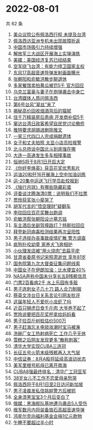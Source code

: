 # 2022-08-01

  共 62 条

  <!-- BEGIN -->
  <!-- 最后更新时间 Mon Aug 01 2022 05:33:30 GMT+0800 (China Standard Time) -->
  1. [美众议院公布佩洛西行程 未提及台湾](https://www.toutiao.com/amos_land_page/?category_name=topic_innerflow&event_type=hot_board&log_pb=%7B%22category_name%22%3A%22topic_innerflow%22%2C%22cluster_type%22%3A%222%22%2C%22enter_from%22%3A%22click_category%22%2C%22entrance_hotspot%22%3A%22outside%22%2C%22event_type%22%3A%22hot_board%22%2C%22hot_board_cluster_id%22%3A%227126407177979297792%22%2C%22hot_board_impr_id%22%3A%222022080100484401015107407527A5DE6B%22%2C%22jump_page%22%3A%22hot_board_page%22%2C%22location%22%3A%22news_hot_card%22%2C%22page_location%22%3A%22hot_board_page%22%2C%22rank%22%3A%221%22%2C%22source%22%3A%22trending_tab%22%2C%22style_id%22%3A%2240132%22%2C%22title%22%3A%22%E7%BE%8E%E4%BC%97%E8%AE%AE%E9%99%A2%E5%85%AC%E5%B8%83%E4%BD%A9%E6%B4%9B%E8%A5%BF%E8%A1%8C%E7%A8%8B+%E6%9C%AA%E6%8F%90%E5%8F%8A%E5%8F%B0%E6%B9%BE%22%7D&rank=1&style_id=40132&topic_id=7126407177979297792)
1. [佩洛西访亚洲专机未出现故障折返](https://www.toutiao.com/amos_land_page/?category_name=topic_innerflow&event_type=hot_board&log_pb=%7B%22category_name%22%3A%22topic_innerflow%22%2C%22cluster_type%22%3A%221%22%2C%22enter_from%22%3A%22click_category%22%2C%22entrance_hotspot%22%3A%22outside%22%2C%22event_type%22%3A%22hot_board%22%2C%22hot_board_cluster_id%22%3A%227125831919518482467%22%2C%22hot_board_impr_id%22%3A%222022080100484401015107407527A5DE6B%22%2C%22jump_page%22%3A%22hot_board_page%22%2C%22location%22%3A%22news_hot_card%22%2C%22page_location%22%3A%22hot_board_page%22%2C%22rank%22%3A%222%22%2C%22source%22%3A%22trending_tab%22%2C%22style_id%22%3A%2240132%22%2C%22title%22%3A%22%E4%BD%A9%E6%B4%9B%E8%A5%BF%E8%AE%BF%E4%BA%9A%E6%B4%B2%E4%B8%93%E6%9C%BA%E6%9C%AA%E5%87%BA%E7%8E%B0%E6%95%85%E9%9A%9C%E6%8A%98%E8%BF%94%22%7D&rank=2&style_id=40132&topic_id=7125831919518482467)
1. [中国市场吸引力持续增强](https://www.toutiao.com/amos_land_page/?category_name=topic_innerflow&event_type=hot_board&log_pb=%7B%22category_name%22%3A%22topic_innerflow%22%2C%22cluster_type%22%3A%222%22%2C%22enter_from%22%3A%22click_category%22%2C%22entrance_hotspot%22%3A%22outside%22%2C%22event_type%22%3A%22hot_board%22%2C%22hot_board_cluster_id%22%3A%227126330753121517572%22%2C%22hot_board_impr_id%22%3A%222022080100484401015107407527A5DE6B%22%2C%22jump_page%22%3A%22hot_board_page%22%2C%22location%22%3A%22news_hot_card%22%2C%22page_location%22%3A%22hot_board_page%22%2C%22rank%22%3A%223%22%2C%22source%22%3A%22trending_tab%22%2C%22style_id%22%3A%2240132%22%2C%22title%22%3A%22%E4%B8%AD%E5%9B%BD%E5%B8%82%E5%9C%BA%E5%90%B8%E5%BC%95%E5%8A%9B%E6%8C%81%E7%BB%AD%E5%A2%9E%E5%BC%BA%22%7D&rank=3&style_id=40132&topic_id=7126330753121517572)
1. [解放军三大战区开展海上实弹演练](https://www.toutiao.com/amos_land_page/?category_name=topic_innerflow&event_type=hot_board&log_pb=%7B%22category_name%22%3A%22topic_innerflow%22%2C%22cluster_type%22%3A%224%22%2C%22enter_from%22%3A%22click_category%22%2C%22entrance_hotspot%22%3A%22outside%22%2C%22event_type%22%3A%22hot_board%22%2C%22hot_board_cluster_id%22%3A%227125932631547609123%22%2C%22hot_board_impr_id%22%3A%222022080100484401015107407527A5DE6B%22%2C%22jump_page%22%3A%22hot_board_page%22%2C%22location%22%3A%22news_hot_card%22%2C%22page_location%22%3A%22hot_board_page%22%2C%22rank%22%3A%226%22%2C%22source%22%3A%22trending_tab%22%2C%22style_id%22%3A%2240132%22%2C%22title%22%3A%22%E8%A7%A3%E6%94%BE%E5%86%9B%E4%B8%89%E5%A4%A7%E6%88%98%E5%8C%BA%E5%BC%80%E5%B1%95%E6%B5%B7%E4%B8%8A%E5%AE%9E%E5%BC%B9%E6%BC%94%E7%BB%83%22%7D&rank=6&style_id=40132&topic_id=7125932631547609123)
1. [美媒：美国经济复苏已经结束](https://www.toutiao.com/amos_land_page/?category_name=topic_innerflow&event_type=hot_board&log_pb=%7B%22category_name%22%3A%22topic_innerflow%22%2C%22cluster_type%22%3A%226%22%2C%22enter_from%22%3A%22click_category%22%2C%22entrance_hotspot%22%3A%22outside%22%2C%22event_type%22%3A%22hot_board%22%2C%22hot_board_cluster_id%22%3A%227126469462978461728%22%2C%22hot_board_impr_id%22%3A%222022080105333001015816002803F0A973%22%2C%22jump_page%22%3A%22hot_board_page%22%2C%22location%22%3A%22news_hot_card%22%2C%22page_location%22%3A%22hot_board_page%22%2C%22rank%22%3A%225%22%2C%22source%22%3A%22trending_tab%22%2C%22style_id%22%3A%2240132%22%2C%22title%22%3A%22%E7%BE%8E%E5%AA%92%EF%BC%9A%E7%BE%8E%E5%9B%BD%E7%BB%8F%E6%B5%8E%E5%A4%8D%E8%8B%8F%E5%B7%B2%E7%BB%8F%E7%BB%93%E6%9D%9F%22%7D&rank=5&style_id=40132&topic_id=7126469462978461728)
1. [空军绕飞台湾：有能力捍卫国家主权](https://www.toutiao.com/amos_land_page/?category_name=topic_innerflow&event_type=hot_board&log_pb=%7B%22category_name%22%3A%22topic_innerflow%22%2C%22cluster_type%22%3A%225%22%2C%22enter_from%22%3A%22click_category%22%2C%22entrance_hotspot%22%3A%22outside%22%2C%22event_type%22%3A%22hot_board%22%2C%22hot_board_cluster_id%22%3A%227126386117988847143%22%2C%22hot_board_impr_id%22%3A%222022080100484401015107407527A5DE6B%22%2C%22jump_page%22%3A%22hot_board_page%22%2C%22location%22%3A%22news_hot_card%22%2C%22page_location%22%3A%22hot_board_page%22%2C%22rank%22%3A%225%22%2C%22source%22%3A%22trending_tab%22%2C%22style_id%22%3A%2240132%22%2C%22title%22%3A%22%E7%A9%BA%E5%86%9B%E7%BB%95%E9%A3%9E%E5%8F%B0%E6%B9%BE%EF%BC%9A%E6%9C%89%E8%83%BD%E5%8A%9B%E6%8D%8D%E5%8D%AB%E5%9B%BD%E5%AE%B6%E4%B8%BB%E6%9D%83%22%7D&rank=5&style_id=40132&topic_id=7126386117988847143)
1. [东风17高超音速导弹发射画面曝光](https://www.toutiao.com/amos_land_page/?category_name=topic_innerflow&event_type=hot_board&log_pb=%7B%22category_name%22%3A%22topic_innerflow%22%2C%22cluster_type%22%3A%229%22%2C%22enter_from%22%3A%22click_category%22%2C%22entrance_hotspot%22%3A%22outside%22%2C%22event_type%22%3A%22hot_board%22%2C%22hot_board_cluster_id%22%3A%227126354252288491555%22%2C%22hot_board_impr_id%22%3A%222022080100484401015107407527A5DE6B%22%2C%22jump_page%22%3A%22hot_board_page%22%2C%22location%22%3A%22news_hot_card%22%2C%22page_location%22%3A%22hot_board_page%22%2C%22rank%22%3A%228%22%2C%22source%22%3A%22trending_tab%22%2C%22style_id%22%3A%2240132%22%2C%22title%22%3A%22%E4%B8%9C%E9%A3%8E17%E9%AB%98%E8%B6%85%E9%9F%B3%E9%80%9F%E5%AF%BC%E5%BC%B9%E5%8F%91%E5%B0%84%E7%94%BB%E9%9D%A2%E6%9B%9D%E5%85%89%22%7D&rank=8&style_id=40132&topic_id=7126354252288491555)
1. [张朝阳和俞敏洪散步聊退休](https://www.toutiao.com/amos_land_page/?category_name=topic_innerflow&event_type=hot_board&log_pb=%7B%22category_name%22%3A%22topic_innerflow%22%2C%22cluster_type%22%3A%221%22%2C%22enter_from%22%3A%22click_category%22%2C%22entrance_hotspot%22%3A%22outside%22%2C%22event_type%22%3A%22hot_board%22%2C%22hot_board_cluster_id%22%3A%227126381851651866660%22%2C%22hot_board_impr_id%22%3A%222022080100484401015107407527A5DE6B%22%2C%22jump_page%22%3A%22hot_board_page%22%2C%22location%22%3A%22news_hot_card%22%2C%22page_location%22%3A%22hot_board_page%22%2C%22rank%22%3A%229%22%2C%22source%22%3A%22trending_tab%22%2C%22style_id%22%3A%2240132%22%2C%22title%22%3A%22%E5%BC%A0%E6%9C%9D%E9%98%B3%E5%92%8C%E4%BF%9E%E6%95%8F%E6%B4%AA%E6%95%A3%E6%AD%A5%E8%81%8A%E9%80%80%E4%BC%91%22%7D&rank=9&style_id=40132&topic_id=7126381851651866660)
1. [多家餐馆卖拍黄瓜被罚5千 官方回应](https://www.toutiao.com/amos_land_page/?category_name=topic_innerflow&event_type=hot_board&log_pb=%7B%22category_name%22%3A%22topic_innerflow%22%2C%22cluster_type%22%3A%220%22%2C%22enter_from%22%3A%22click_category%22%2C%22entrance_hotspot%22%3A%22outside%22%2C%22event_type%22%3A%22hot_board%22%2C%22hot_board_cluster_id%22%3A%227126344929508327436%22%2C%22hot_board_impr_id%22%3A%222022080100484401015107407527A5DE6B%22%2C%22jump_page%22%3A%22hot_board_page%22%2C%22location%22%3A%22news_hot_card%22%2C%22page_location%22%3A%22hot_board_page%22%2C%22rank%22%3A%2210%22%2C%22source%22%3A%22trending_tab%22%2C%22style_id%22%3A%2240132%22%2C%22title%22%3A%22%E5%A4%9A%E5%AE%B6%E9%A4%90%E9%A6%86%E5%8D%96%E6%8B%8D%E9%BB%84%E7%93%9C%E8%A2%AB%E7%BD%9A5%E5%8D%83+%E5%AE%98%E6%96%B9%E5%9B%9E%E5%BA%94%22%7D&rank=10&style_id=40132&topic_id=7126344929508327436)
1. [乌克兰富豪与妻子在炮弹袭击中身亡](https://www.toutiao.com/amos_land_page/?category_name=topic_innerflow&event_type=hot_board&log_pb=%7B%22category_name%22%3A%22topic_innerflow%22%2C%22cluster_type%22%3A%226%22%2C%22enter_from%22%3A%22click_category%22%2C%22entrance_hotspot%22%3A%22outside%22%2C%22event_type%22%3A%22hot_board%22%2C%22hot_board_cluster_id%22%3A%227126506630274875431%22%2C%22hot_board_impr_id%22%3A%222022080100484401015107407527A5DE6B%22%2C%22jump_page%22%3A%22hot_board_page%22%2C%22location%22%3A%22news_hot_card%22%2C%22page_location%22%3A%22hot_board_page%22%2C%22rank%22%3A%2212%22%2C%22source%22%3A%22trending_tab%22%2C%22style_id%22%3A%2240132%22%2C%22title%22%3A%22%E4%B9%8C%E5%85%8B%E5%85%B0%E5%AF%8C%E8%B1%AA%E4%B8%8E%E5%A6%BB%E5%AD%90%E5%9C%A8%E7%82%AE%E5%BC%B9%E8%A2%AD%E5%87%BB%E4%B8%AD%E8%BA%AB%E4%BA%A1%22%7D&rank=12&style_id=40132&topic_id=7126506630274875431)
1. [台湾媒体人质问佩洛西](https://www.toutiao.com/amos_land_page/?category_name=topic_innerflow&event_type=hot_board&log_pb=%7B%22category_name%22%3A%22topic_innerflow%22%2C%22cluster_type%22%3A%229%22%2C%22enter_from%22%3A%22click_category%22%2C%22entrance_hotspot%22%3A%22outside%22%2C%22event_type%22%3A%22hot_board%22%2C%22hot_board_cluster_id%22%3A%227126296432008495118%22%2C%22hot_board_impr_id%22%3A%222022080100484401015107407527A5DE6B%22%2C%22jump_page%22%3A%22hot_board_page%22%2C%22location%22%3A%22news_hot_card%22%2C%22page_location%22%3A%22hot_board_page%22%2C%22rank%22%3A%2211%22%2C%22source%22%3A%22trending_tab%22%2C%22style_id%22%3A%2240132%22%2C%22title%22%3A%22%E5%8F%B0%E6%B9%BE%E5%AA%92%E4%BD%93%E4%BA%BA%E8%B4%A8%E9%97%AE%E4%BD%A9%E6%B4%9B%E8%A5%BF%22%7D&rank=11&style_id=40132&topic_id=7126296432008495118)
1. [第6号台风“翠丝”来了](https://www.toutiao.com/amos_land_page/?category_name=topic_innerflow&event_type=hot_board&log_pb=%7B%22category_name%22%3A%22topic_innerflow%22%2C%22cluster_type%22%3A%224%22%2C%22enter_from%22%3A%22click_category%22%2C%22entrance_hotspot%22%3A%22outside%22%2C%22event_type%22%3A%22hot_board%22%2C%22hot_board_cluster_id%22%3A%227126021679955836941%22%2C%22hot_board_impr_id%22%3A%222022080100484401015107407527A5DE6B%22%2C%22jump_page%22%3A%22hot_board_page%22%2C%22location%22%3A%22news_hot_card%22%2C%22page_location%22%3A%22hot_board_page%22%2C%22rank%22%3A%2223%22%2C%22source%22%3A%22trending_tab%22%2C%22style_id%22%3A%2240132%22%2C%22title%22%3A%22%E7%AC%AC6%E5%8F%B7%E5%8F%B0%E9%A3%8E%E2%80%9C%E7%BF%A0%E4%B8%9D%E2%80%9D%E6%9D%A5%E4%BA%86%22%7D&rank=23&style_id=40132&topic_id=7126021679955836941)
1. [揭秘高价回收烟酒背后的猫腻](https://www.toutiao.com/amos_land_page/?category_name=topic_innerflow&event_type=hot_board&log_pb=%7B%22category_name%22%3A%22topic_innerflow%22%2C%22cluster_type%22%3A%228%22%2C%22enter_from%22%3A%22click_category%22%2C%22entrance_hotspot%22%3A%22outside%22%2C%22event_type%22%3A%22hot_board%22%2C%22hot_board_cluster_id%22%3A%227126107276636749862%22%2C%22hot_board_impr_id%22%3A%222022080100484401015107407527A5DE6B%22%2C%22jump_page%22%3A%22hot_board_page%22%2C%22location%22%3A%22news_hot_card%22%2C%22page_location%22%3A%22hot_board_page%22%2C%22rank%22%3A%2219%22%2C%22source%22%3A%22trending_tab%22%2C%22style_id%22%3A%2240132%22%2C%22title%22%3A%22%E6%8F%AD%E7%A7%98%E9%AB%98%E4%BB%B7%E5%9B%9E%E6%94%B6%E7%83%9F%E9%85%92%E8%83%8C%E5%90%8E%E7%9A%84%E7%8C%AB%E8%85%BB%22%7D&rank=19&style_id=40132&topic_id=7126107276636749862)
1. [住千万精装房后患病 开发商补偿5千](https://www.toutiao.com/amos_land_page/?category_name=topic_innerflow&event_type=hot_board&log_pb=%7B%22category_name%22%3A%22topic_innerflow%22%2C%22cluster_type%22%3A%221%22%2C%22enter_from%22%3A%22click_category%22%2C%22entrance_hotspot%22%3A%22outside%22%2C%22event_type%22%3A%22hot_board%22%2C%22hot_board_cluster_id%22%3A%227126488216936382494%22%2C%22hot_board_impr_id%22%3A%222022080100484401015107407527A5DE6B%22%2C%22jump_page%22%3A%22hot_board_page%22%2C%22location%22%3A%22news_hot_card%22%2C%22page_location%22%3A%22hot_board_page%22%2C%22rank%22%3A%2229%22%2C%22source%22%3A%22trending_tab%22%2C%22style_id%22%3A%2240132%22%2C%22title%22%3A%22%E4%BD%8F%E5%8D%83%E4%B8%87%E7%B2%BE%E8%A3%85%E6%88%BF%E5%90%8E%E6%82%A3%E7%97%85+%E5%BC%80%E5%8F%91%E5%95%86%E8%A1%A5%E5%81%BF5%E5%8D%83%22%7D&rank=29&style_id=40132&topic_id=7126488216936382494)
1. [窜访台湾日政客希望自民党讨论撤侨](https://www.toutiao.com/amos_land_page/?category_name=topic_innerflow&event_type=hot_board&log_pb=%7B%22category_name%22%3A%22topic_innerflow%22%2C%22cluster_type%22%3A%226%22%2C%22enter_from%22%3A%22click_category%22%2C%22entrance_hotspot%22%3A%22outside%22%2C%22event_type%22%3A%22hot_board%22%2C%22hot_board_cluster_id%22%3A%227126356181261484066%22%2C%22hot_board_impr_id%22%3A%222022080100484401015107407527A5DE6B%22%2C%22jump_page%22%3A%22hot_board_page%22%2C%22location%22%3A%22news_hot_card%22%2C%22page_location%22%3A%22hot_board_page%22%2C%22rank%22%3A%2213%22%2C%22source%22%3A%22trending_tab%22%2C%22style_id%22%3A%2240132%22%2C%22title%22%3A%22%E7%AA%9C%E8%AE%BF%E5%8F%B0%E6%B9%BE%E6%97%A5%E6%94%BF%E5%AE%A2%E5%B8%8C%E6%9C%9B%E8%87%AA%E6%B0%91%E5%85%9A%E8%AE%A8%E8%AE%BA%E6%92%A4%E4%BE%A8%22%7D&rank=13&style_id=40132&topic_id=7126356181261484066)
1. [推特要求胡锡进删除推文](https://www.toutiao.com/amos_land_page/?category_name=topic_innerflow&event_type=hot_board&log_pb=%7B%22category_name%22%3A%22topic_innerflow%22%2C%22cluster_type%22%3A%222%22%2C%22enter_from%22%3A%22click_category%22%2C%22entrance_hotspot%22%3A%22outside%22%2C%22event_type%22%3A%22hot_board%22%2C%22hot_board_cluster_id%22%3A%227126089425666179086%22%2C%22hot_board_impr_id%22%3A%222022080100484401015107407527A5DE6B%22%2C%22jump_page%22%3A%22hot_board_page%22%2C%22location%22%3A%22news_hot_card%22%2C%22page_location%22%3A%22hot_board_page%22%2C%22rank%22%3A%2224%22%2C%22source%22%3A%22trending_tab%22%2C%22style_id%22%3A%2240132%22%2C%22title%22%3A%22%E6%8E%A8%E7%89%B9%E8%A6%81%E6%B1%82%E8%83%A1%E9%94%A1%E8%BF%9B%E5%88%A0%E9%99%A4%E6%8E%A8%E6%96%87%22%7D&rank=24&style_id=40132&topic_id=7126089425666179086)
1. [一家三代四口人完成捐献遗体](https://www.toutiao.com/amos_land_page/?category_name=topic_innerflow&event_type=hot_board&log_pb=%7B%22category_name%22%3A%22topic_innerflow%22%2C%22cluster_type%22%3A%220%22%2C%22enter_from%22%3A%22click_category%22%2C%22entrance_hotspot%22%3A%22outside%22%2C%22event_type%22%3A%22hot_board%22%2C%22hot_board_cluster_id%22%3A%227126454610536955937%22%2C%22hot_board_impr_id%22%3A%222022080100484401015107407527A5DE6B%22%2C%22jump_page%22%3A%22hot_board_page%22%2C%22location%22%3A%22news_hot_card%22%2C%22page_location%22%3A%22hot_board_page%22%2C%22rank%22%3A%2230%22%2C%22source%22%3A%22trending_tab%22%2C%22style_id%22%3A%2240132%22%2C%22title%22%3A%22%E4%B8%80%E5%AE%B6%E4%B8%89%E4%BB%A3%E5%9B%9B%E5%8F%A3%E4%BA%BA%E5%AE%8C%E6%88%90%E6%8D%90%E7%8C%AE%E9%81%97%E4%BD%93%22%7D&rank=30&style_id=40132&topic_id=7126454610536955937)
1. [女子和丈夫拍照 太显小店员险报警](https://www.toutiao.com/amos_land_page/?category_name=topic_innerflow&event_type=hot_board&log_pb=%7B%22category_name%22%3A%22topic_innerflow%22%2C%22cluster_type%22%3A%220%22%2C%22enter_from%22%3A%22click_category%22%2C%22entrance_hotspot%22%3A%22outside%22%2C%22event_type%22%3A%22hot_board%22%2C%22hot_board_cluster_id%22%3A%227126466511610314783%22%2C%22hot_board_impr_id%22%3A%222022080100484401015107407527A5DE6B%22%2C%22jump_page%22%3A%22hot_board_page%22%2C%22location%22%3A%22news_hot_card%22%2C%22page_location%22%3A%22hot_board_page%22%2C%22rank%22%3A%2216%22%2C%22source%22%3A%22trending_tab%22%2C%22style_id%22%3A%2240132%22%2C%22title%22%3A%22%E5%A5%B3%E5%AD%90%E5%92%8C%E4%B8%88%E5%A4%AB%E6%8B%8D%E7%85%A7+%E5%A4%AA%E6%98%BE%E5%B0%8F%E5%BA%97%E5%91%98%E9%99%A9%E6%8A%A5%E8%AD%A6%22%7D&rank=16&style_id=40132&topic_id=7126466511610314783)
1. [北斗总师谈中国北斗到底强在哪](https://www.toutiao.com/amos_land_page/?category_name=topic_innerflow&event_type=hot_board&log_pb=%7B%22category_name%22%3A%22topic_innerflow%22%2C%22cluster_type%22%3A%221%22%2C%22enter_from%22%3A%22click_category%22%2C%22entrance_hotspot%22%3A%22outside%22%2C%22event_type%22%3A%22hot_board%22%2C%22hot_board_cluster_id%22%3A%227126008734752440327%22%2C%22hot_board_impr_id%22%3A%222022080100484401015107407527A5DE6B%22%2C%22jump_page%22%3A%22hot_board_page%22%2C%22location%22%3A%22news_hot_card%22%2C%22page_location%22%3A%22hot_board_page%22%2C%22rank%22%3A%2244%22%2C%22source%22%3A%22trending_tab%22%2C%22style_id%22%3A%2240132%22%2C%22title%22%3A%22%E5%8C%97%E6%96%97%E6%80%BB%E5%B8%88%E8%B0%88%E4%B8%AD%E5%9B%BD%E5%8C%97%E6%96%97%E5%88%B0%E5%BA%95%E5%BC%BA%E5%9C%A8%E5%93%AA%22%7D&rank=44&style_id=40132&topic_id=7126008734752440327)
1. [大连一高速发生多车相撞事故](https://www.toutiao.com/amos_land_page/?category_name=topic_innerflow&event_type=hot_board&log_pb=%7B%22category_name%22%3A%22topic_innerflow%22%2C%22cluster_type%22%3A%222%22%2C%22enter_from%22%3A%22click_category%22%2C%22entrance_hotspot%22%3A%22outside%22%2C%22event_type%22%3A%22hot_board%22%2C%22hot_board_cluster_id%22%3A%227126463508161495055%22%2C%22hot_board_impr_id%22%3A%222022080100484401015107407527A5DE6B%22%2C%22jump_page%22%3A%22hot_board_page%22%2C%22location%22%3A%22news_hot_card%22%2C%22page_location%22%3A%22hot_board_page%22%2C%22rank%22%3A%2243%22%2C%22source%22%3A%22trending_tab%22%2C%22style_id%22%3A%2240132%22%2C%22title%22%3A%22%E5%A4%A7%E8%BF%9E%E4%B8%80%E9%AB%98%E9%80%9F%E5%8F%91%E7%94%9F%E5%A4%9A%E8%BD%A6%E7%9B%B8%E6%92%9E%E4%BA%8B%E6%95%85%22%7D&rank=43&style_id=40132&topic_id=7126463508161495055)
1. [恒驰5将于8月1日开启大定](https://www.toutiao.com/amos_land_page/?category_name=topic_innerflow&event_type=hot_board&log_pb=%7B%22category_name%22%3A%22topic_innerflow%22%2C%22cluster_type%22%3A%220%22%2C%22enter_from%22%3A%22click_category%22%2C%22entrance_hotspot%22%3A%22outside%22%2C%22event_type%22%3A%22hot_board%22%2C%22hot_board_cluster_id%22%3A%227126366972446507041%22%2C%22hot_board_impr_id%22%3A%222022080105333001015816002803F0A973%22%2C%22jump_page%22%3A%22hot_board_page%22%2C%22location%22%3A%22news_hot_card%22%2C%22page_location%22%3A%22hot_board_page%22%2C%22rank%22%3A%2221%22%2C%22source%22%3A%22trending_tab%22%2C%22style_id%22%3A%2240132%22%2C%22title%22%3A%22%E6%81%92%E9%A9%B05%E5%B0%86%E4%BA%8E8%E6%9C%881%E6%97%A5%E5%BC%80%E5%90%AF%E5%A4%A7%E5%AE%9A%22%7D&rank=21&style_id=40132&topic_id=7126366972446507041)
1. [《你好李焕英》获百花奖优秀影片](https://www.toutiao.com/amos_land_page/?category_name=topic_innerflow&event_type=hot_board&log_pb=%7B%22category_name%22%3A%22topic_innerflow%22%2C%22cluster_type%22%3A%229%22%2C%22enter_from%22%3A%22click_category%22%2C%22entrance_hotspot%22%3A%22outside%22%2C%22event_type%22%3A%22hot_board%22%2C%22hot_board_cluster_id%22%3A%227126105055446433833%22%2C%22hot_board_impr_id%22%3A%222022080100484401015107407527A5DE6B%22%2C%22jump_page%22%3A%22hot_board_page%22%2C%22location%22%3A%22news_hot_card%22%2C%22page_location%22%3A%22hot_board_page%22%2C%22rank%22%3A%2237%22%2C%22source%22%3A%22trending_tab%22%2C%22style_id%22%3A%2240132%22%2C%22title%22%3A%22%E3%80%8A%E4%BD%A0%E5%A5%BD%E6%9D%8E%E7%84%95%E8%8B%B1%E3%80%8B%E8%8E%B7%E7%99%BE%E8%8A%B1%E5%A5%96%E4%BC%98%E7%A7%80%E5%BD%B1%E7%89%87%22%7D&rank=37&style_id=40132&topic_id=7126105055446433833)
1. [运油20和歼16开展海上空中加油训练](https://www.toutiao.com/amos_land_page/?category_name=topic_innerflow&event_type=hot_board&log_pb=%7B%22category_name%22%3A%22topic_innerflow%22%2C%22cluster_type%22%3A%226%22%2C%22enter_from%22%3A%22click_category%22%2C%22entrance_hotspot%22%3A%22outside%22%2C%22event_type%22%3A%22hot_board%22%2C%22hot_board_cluster_id%22%3A%227125715083430199331%22%2C%22hot_board_impr_id%22%3A%222022080100484401015107407527A5DE6B%22%2C%22jump_page%22%3A%22hot_board_page%22%2C%22location%22%3A%22news_hot_card%22%2C%22page_location%22%3A%22hot_board_page%22%2C%22rank%22%3A%2235%22%2C%22source%22%3A%22trending_tab%22%2C%22style_id%22%3A%2240132%22%2C%22title%22%3A%22%E8%BF%90%E6%B2%B920%E5%92%8C%E6%AD%BC16%E5%BC%80%E5%B1%95%E6%B5%B7%E4%B8%8A%E7%A9%BA%E4%B8%AD%E5%8A%A0%E6%B2%B9%E8%AE%AD%E7%BB%83%22%7D&rank=35&style_id=40132&topic_id=7125715083430199331)
1. [运-20集中运送飞行学员赴校报到](https://www.toutiao.com/amos_land_page/?category_name=topic_innerflow&event_type=hot_board&log_pb=%7B%22category_name%22%3A%22topic_innerflow%22%2C%22cluster_type%22%3A%224%22%2C%22enter_from%22%3A%22click_category%22%2C%22entrance_hotspot%22%3A%22outside%22%2C%22event_type%22%3A%22hot_board%22%2C%22hot_board_cluster_id%22%3A%227126343732164558851%22%2C%22hot_board_impr_id%22%3A%222022080100484401015107407527A5DE6B%22%2C%22jump_page%22%3A%22hot_board_page%22%2C%22location%22%3A%22news_hot_card%22%2C%22page_location%22%3A%22hot_board_page%22%2C%22rank%22%3A%2226%22%2C%22source%22%3A%22trending_tab%22%2C%22style_id%22%3A%2240132%22%2C%22title%22%3A%22%E8%BF%90-20%E9%9B%86%E4%B8%AD%E8%BF%90%E9%80%81%E9%A3%9E%E8%A1%8C%E5%AD%A6%E5%91%98%E8%B5%B4%E6%A0%A1%E6%8A%A5%E5%88%B0%22%7D&rank=26&style_id=40132&topic_id=7126343732164558851)
1. [《独行月球》有哪些隐藏彩蛋](https://www.toutiao.com/amos_land_page/?category_name=topic_innerflow&event_type=hot_board&log_pb=%7B%22category_name%22%3A%22topic_innerflow%22%2C%22cluster_type%22%3A%221%22%2C%22enter_from%22%3A%22click_category%22%2C%22entrance_hotspot%22%3A%22outside%22%2C%22event_type%22%3A%22hot_board%22%2C%22hot_board_cluster_id%22%3A%227126380992415137830%22%2C%22hot_board_impr_id%22%3A%222022080100484401015107407527A5DE6B%22%2C%22jump_page%22%3A%22hot_board_page%22%2C%22location%22%3A%22news_hot_card%22%2C%22page_location%22%3A%22hot_board_page%22%2C%22rank%22%3A%2225%22%2C%22source%22%3A%22trending_tab%22%2C%22style_id%22%3A%2240132%22%2C%22title%22%3A%22%E3%80%8A%E7%8B%AC%E8%A1%8C%E6%9C%88%E7%90%83%E3%80%8B%E6%9C%89%E5%93%AA%E4%BA%9B%E9%9A%90%E8%97%8F%E5%BD%A9%E8%9B%8B%22%7D&rank=25&style_id=40132&topic_id=7126380992415137830)
1. [评委谈沈腾海清0票：说明我们不拉票](https://www.toutiao.com/amos_land_page/?category_name=topic_innerflow&event_type=hot_board&log_pb=%7B%22category_name%22%3A%22topic_innerflow%22%2C%22cluster_type%22%3A%222%22%2C%22enter_from%22%3A%22click_category%22%2C%22entrance_hotspot%22%3A%22outside%22%2C%22event_type%22%3A%22hot_board%22%2C%22hot_board_cluster_id%22%3A%227126143181099368463%22%2C%22hot_board_impr_id%22%3A%222022080100484401015107407527A5DE6B%22%2C%22jump_page%22%3A%22hot_board_page%22%2C%22location%22%3A%22news_hot_card%22%2C%22page_location%22%3A%22hot_board_page%22%2C%22rank%22%3A%2236%22%2C%22source%22%3A%22trending_tab%22%2C%22style_id%22%3A%2240132%22%2C%22title%22%3A%22%E8%AF%84%E5%A7%94%E8%B0%88%E6%B2%88%E8%85%BE%E6%B5%B7%E6%B8%850%E7%A5%A8%EF%BC%9A%E8%AF%B4%E6%98%8E%E6%88%91%E4%BB%AC%E4%B8%8D%E6%8B%89%E7%A5%A8%22%7D&rank=36&style_id=40132&topic_id=7126143181099368463)
1. [贾玲获奖张小斐哭了](https://www.toutiao.com/amos_land_page/?category_name=topic_innerflow&event_type=hot_board&log_pb=%7B%22category_name%22%3A%22topic_innerflow%22%2C%22cluster_type%22%3A%222%22%2C%22enter_from%22%3A%22click_category%22%2C%22entrance_hotspot%22%3A%22outside%22%2C%22event_type%22%3A%22hot_board%22%2C%22hot_board_cluster_id%22%3A%227126150685485334531%22%2C%22hot_board_impr_id%22%3A%222022080100484401015107407527A5DE6B%22%2C%22jump_page%22%3A%22hot_board_page%22%2C%22location%22%3A%22news_hot_card%22%2C%22page_location%22%3A%22hot_board_page%22%2C%22rank%22%3A%2245%22%2C%22source%22%3A%22trending_tab%22%2C%22style_id%22%3A%2240132%22%2C%22title%22%3A%22%E8%B4%BE%E7%8E%B2%E8%8E%B7%E5%A5%96%E5%BC%A0%E5%B0%8F%E6%96%90%E5%93%AD%E4%BA%86%22%7D&rank=45&style_id=40132&topic_id=7126150685485334531)
1. [胡军代言的“悟空理财”疑翻车](https://www.toutiao.com/amos_land_page/?category_name=topic_innerflow&event_type=hot_board&log_pb=%7B%22category_name%22%3A%22topic_innerflow%22%2C%22cluster_type%22%3A%226%22%2C%22enter_from%22%3A%22click_category%22%2C%22entrance_hotspot%22%3A%22outside%22%2C%22event_type%22%3A%22hot_board%22%2C%22hot_board_cluster_id%22%3A%227126476470662201348%22%2C%22hot_board_impr_id%22%3A%222022080100484401015107407527A5DE6B%22%2C%22jump_page%22%3A%22hot_board_page%22%2C%22location%22%3A%22news_hot_card%22%2C%22page_location%22%3A%22hot_board_page%22%2C%22rank%22%3A%2215%22%2C%22source%22%3A%22trending_tab%22%2C%22style_id%22%3A%2240132%22%2C%22title%22%3A%22%E8%83%A1%E5%86%9B%E4%BB%A3%E8%A8%80%E7%9A%84%E2%80%9C%E6%82%9F%E7%A9%BA%E7%90%86%E8%B4%A2%E2%80%9D%E7%96%91%E7%BF%BB%E8%BD%A6%22%7D&rank=15&style_id=40132&topic_id=7126476470662201348)
1. [李玟回应百花奖舞台跑调](https://www.toutiao.com/amos_land_page/?category_name=topic_innerflow&event_type=hot_board&log_pb=%7B%22category_name%22%3A%22topic_innerflow%22%2C%22cluster_type%22%3A%222%22%2C%22enter_from%22%3A%22click_category%22%2C%22entrance_hotspot%22%3A%22outside%22%2C%22event_type%22%3A%22hot_board%22%2C%22hot_board_cluster_id%22%3A%227126133852707225637%22%2C%22hot_board_impr_id%22%3A%222022080100484401015107407527A5DE6B%22%2C%22jump_page%22%3A%22hot_board_page%22%2C%22location%22%3A%22news_hot_card%22%2C%22page_location%22%3A%22hot_board_page%22%2C%22rank%22%3A%2231%22%2C%22source%22%3A%22trending_tab%22%2C%22style_id%22%3A%2240132%22%2C%22title%22%3A%22%E6%9D%8E%E7%8E%9F%E5%9B%9E%E5%BA%94%E7%99%BE%E8%8A%B1%E5%A5%96%E8%88%9E%E5%8F%B0%E8%B7%91%E8%B0%83%22%7D&rank=31&style_id=40132&topic_id=7126133852707225637)
1. [俞敏洪帮张朝阳设计墓志铭](https://www.toutiao.com/amos_land_page/?category_name=topic_innerflow&event_type=hot_board&log_pb=%7B%22category_name%22%3A%22topic_innerflow%22%2C%22cluster_type%22%3A%221%22%2C%22enter_from%22%3A%22click_category%22%2C%22entrance_hotspot%22%3A%22outside%22%2C%22event_type%22%3A%22hot_board%22%2C%22hot_board_cluster_id%22%3A%227126454997524414472%22%2C%22hot_board_impr_id%22%3A%222022080100484401015107407527A5DE6B%22%2C%22jump_page%22%3A%22hot_board_page%22%2C%22location%22%3A%22news_hot_card%22%2C%22page_location%22%3A%22hot_board_page%22%2C%22rank%22%3A%2214%22%2C%22source%22%3A%22trending_tab%22%2C%22style_id%22%3A%2240132%22%2C%22title%22%3A%22%E4%BF%9E%E6%95%8F%E6%B4%AA%E5%B8%AE%E5%BC%A0%E6%9C%9D%E9%98%B3%E8%AE%BE%E8%AE%A1%E5%A2%93%E5%BF%97%E9%93%AD%22%7D&rank=14&style_id=40132&topic_id=7126454997524414472)
1. [车主酒后坐副驾撞路灯？特斯拉回应](https://www.toutiao.com/amos_land_page/?category_name=topic_innerflow&event_type=hot_board&log_pb=%7B%22category_name%22%3A%22topic_innerflow%22%2C%22cluster_type%22%3A%222%22%2C%22enter_from%22%3A%22click_category%22%2C%22entrance_hotspot%22%3A%22outside%22%2C%22event_type%22%3A%22hot_board%22%2C%22hot_board_cluster_id%22%3A%227125741947687436291%22%2C%22hot_board_impr_id%22%3A%222022080100484401015107407527A5DE6B%22%2C%22jump_page%22%3A%22hot_board_page%22%2C%22location%22%3A%22news_hot_card%22%2C%22page_location%22%3A%22hot_board_page%22%2C%22rank%22%3A%2218%22%2C%22source%22%3A%22trending_tab%22%2C%22style_id%22%3A%2240132%22%2C%22title%22%3A%22%E8%BD%A6%E4%B8%BB%E9%85%92%E5%90%8E%E5%9D%90%E5%89%AF%E9%A9%BE%E6%92%9E%E8%B7%AF%E7%81%AF%EF%BC%9F%E7%89%B9%E6%96%AF%E6%8B%89%E5%9B%9E%E5%BA%94%22%7D&rank=18&style_id=40132&topic_id=7125741947687436291)
1. [拜登新冠病毒检测结果再次呈阳性](https://www.toutiao.com/amos_land_page/?category_name=topic_innerflow&event_type=hot_board&log_pb=%7B%22category_name%22%3A%22topic_innerflow%22%2C%22cluster_type%22%3A%225%22%2C%22enter_from%22%3A%22click_category%22%2C%22entrance_hotspot%22%3A%22outside%22%2C%22event_type%22%3A%22hot_board%22%2C%22hot_board_cluster_id%22%3A%227126301661798075937%22%2C%22hot_board_impr_id%22%3A%2220220801033125010211210034163C723A%22%2C%22jump_page%22%3A%22hot_board_page%22%2C%22location%22%3A%22news_hot_card%22%2C%22page_location%22%3A%22hot_board_page%22%2C%22rank%22%3A%2233%22%2C%22source%22%3A%22trending_tab%22%2C%22style_id%22%3A%2240132%22%2C%22title%22%3A%22%E6%8B%9C%E7%99%BB%E6%96%B0%E5%86%A0%E7%97%85%E6%AF%92%E6%A3%80%E6%B5%8B%E7%BB%93%E6%9E%9C%E5%86%8D%E6%AC%A1%E5%91%88%E9%98%B3%E6%80%A7%22%7D&rank=33&style_id=40132&topic_id=7126301661798075937)
1. [男子违规办丧事致疫情扩散 警方调查](https://www.toutiao.com/amos_land_page/?category_name=topic_innerflow&event_type=hot_board&log_pb=%7B%22category_name%22%3A%22topic_innerflow%22%2C%22cluster_type%22%3A%220%22%2C%22enter_from%22%3A%22click_category%22%2C%22entrance_hotspot%22%3A%22outside%22%2C%22event_type%22%3A%22hot_board%22%2C%22hot_board_cluster_id%22%3A%227126437038714257449%22%2C%22hot_board_impr_id%22%3A%2220220801043607010150105086272B3801%22%2C%22jump_page%22%3A%22hot_board_page%22%2C%22location%22%3A%22news_hot_card%22%2C%22page_location%22%3A%22hot_board_page%22%2C%22rank%22%3A%2250%22%2C%22source%22%3A%22trending_tab%22%2C%22style_id%22%3A%2240132%22%2C%22title%22%3A%22%E7%94%B7%E5%AD%90%E8%BF%9D%E8%A7%84%E5%8A%9E%E4%B8%A7%E4%BA%8B%E8%87%B4%E7%96%AB%E6%83%85%E6%89%A9%E6%95%A3+%E8%AD%A6%E6%96%B9%E8%B0%83%E6%9F%A5%22%7D&rank=50&style_id=40132&topic_id=7126437038714257449)
1. [疯狗扑咬幼童 家养犬飞奔相护](https://www.toutiao.com/amos_land_page/?category_name=topic_innerflow&event_type=hot_board&log_pb=%7B%22category_name%22%3A%22topic_innerflow%22%2C%22cluster_type%22%3A%228%22%2C%22enter_from%22%3A%22click_category%22%2C%22entrance_hotspot%22%3A%22outside%22%2C%22event_type%22%3A%22hot_board%22%2C%22hot_board_cluster_id%22%3A%227126419135575097348%22%2C%22hot_board_impr_id%22%3A%222022080100484401015107407527A5DE6B%22%2C%22jump_page%22%3A%22hot_board_page%22%2C%22location%22%3A%22news_hot_card%22%2C%22page_location%22%3A%22hot_board_page%22%2C%22rank%22%3A%2217%22%2C%22source%22%3A%22trending_tab%22%2C%22style_id%22%3A%2240132%22%2C%22title%22%3A%22%E7%96%AF%E7%8B%97%E6%89%91%E5%92%AC%E5%B9%BC%E7%AB%A5+%E5%AE%B6%E5%85%BB%E7%8A%AC%E9%A3%9E%E5%A5%94%E7%9B%B8%E6%8A%A4%22%7D&rank=17&style_id=40132&topic_id=7126419135575097348)
1. [小伙理发店被“用火烧肉”去扁平疣](https://www.toutiao.com/amos_land_page/?category_name=topic_innerflow&event_type=hot_board&log_pb=%7B%22category_name%22%3A%22topic_innerflow%22%2C%22cluster_type%22%3A%221%22%2C%22enter_from%22%3A%22click_category%22%2C%22entrance_hotspot%22%3A%22outside%22%2C%22event_type%22%3A%22hot_board%22%2C%22hot_board_cluster_id%22%3A%227126345849432440870%22%2C%22hot_board_impr_id%22%3A%222022080100484401015107407527A5DE6B%22%2C%22jump_page%22%3A%22hot_board_page%22%2C%22location%22%3A%22news_hot_card%22%2C%22page_location%22%3A%22hot_board_page%22%2C%22rank%22%3A%2234%22%2C%22source%22%3A%22trending_tab%22%2C%22style_id%22%3A%2240132%22%2C%22title%22%3A%22%E5%B0%8F%E4%BC%99%E7%90%86%E5%8F%91%E5%BA%97%E8%A2%AB%E2%80%9C%E7%94%A8%E7%81%AB%E7%83%A7%E8%82%89%E2%80%9D%E5%8E%BB%E6%89%81%E5%B9%B3%E7%96%A3%22%7D&rank=34&style_id=40132&topic_id=7126345849432440870)
1. [甘肃省委原书记宋照肃逝世 享年81岁](https://www.toutiao.com/amos_land_page/?category_name=topic_innerflow&event_type=hot_board&log_pb=%7B%22category_name%22%3A%22topic_innerflow%22%2C%22cluster_type%22%3A%220%22%2C%22enter_from%22%3A%22click_category%22%2C%22entrance_hotspot%22%3A%22outside%22%2C%22event_type%22%3A%22hot_board%22%2C%22hot_board_cluster_id%22%3A%227126438305679278121%22%2C%22hot_board_impr_id%22%3A%222022080100484401015107407527A5DE6B%22%2C%22jump_page%22%3A%22hot_board_page%22%2C%22location%22%3A%22news_hot_card%22%2C%22page_location%22%3A%22hot_board_page%22%2C%22rank%22%3A%2232%22%2C%22source%22%3A%22trending_tab%22%2C%22style_id%22%3A%2240132%22%2C%22title%22%3A%22%E7%94%98%E8%82%83%E7%9C%81%E5%A7%94%E5%8E%9F%E4%B9%A6%E8%AE%B0%E5%AE%8B%E7%85%A7%E8%82%83%E9%80%9D%E4%B8%96+%E4%BA%AB%E5%B9%B481%E5%B2%81%22%7D&rank=32&style_id=40132&topic_id=7126438305679278121)
1. [国务院第九次大督查征集问题线索](https://www.toutiao.com/amos_land_page/?category_name=topic_innerflow&event_type=hot_board&log_pb=%7B%22category_name%22%3A%22topic_innerflow%22%2C%22cluster_type%22%3A%224%22%2C%22enter_from%22%3A%22click_category%22%2C%22entrance_hotspot%22%3A%22outside%22%2C%22event_type%22%3A%22hot_board%22%2C%22hot_board_cluster_id%22%3A%227126266433591312399%22%2C%22hot_board_impr_id%22%3A%222022080100484401015107407527A5DE6B%22%2C%22jump_page%22%3A%22hot_board_page%22%2C%22location%22%3A%22news_hot_card%22%2C%22page_location%22%3A%22hot_board_page%22%2C%22rank%22%3A%2242%22%2C%22source%22%3A%22trending_tab%22%2C%22style_id%22%3A%2240132%22%2C%22title%22%3A%22%E5%9B%BD%E5%8A%A1%E9%99%A2%E7%AC%AC%E4%B9%9D%E6%AC%A1%E5%A4%A7%E7%9D%A3%E6%9F%A5%E5%BE%81%E9%9B%86%E9%97%AE%E9%A2%98%E7%BA%BF%E7%B4%A2%22%7D&rank=42&style_id=40132&topic_id=7126266433591312399)
1. [中国女子在伊朗加油：比水便宜40%](https://www.toutiao.com/amos_land_page/?category_name=topic_innerflow&event_type=hot_board&log_pb=%7B%22category_name%22%3A%22topic_innerflow%22%2C%22cluster_type%22%3A%222%22%2C%22enter_from%22%3A%22click_category%22%2C%22entrance_hotspot%22%3A%22outside%22%2C%22event_type%22%3A%22hot_board%22%2C%22hot_board_cluster_id%22%3A%227125973900307103759%22%2C%22hot_board_impr_id%22%3A%222022080102402101015810810022DD6811%22%2C%22jump_page%22%3A%22hot_board_page%22%2C%22location%22%3A%22news_hot_card%22%2C%22page_location%22%3A%22hot_board_page%22%2C%22rank%22%3A%2242%22%2C%22source%22%3A%22trending_tab%22%2C%22style_id%22%3A%2240132%22%2C%22title%22%3A%22%E4%B8%AD%E5%9B%BD%E5%A5%B3%E5%AD%90%E5%9C%A8%E4%BC%8A%E6%9C%97%E5%8A%A0%E6%B2%B9%EF%BC%9A%E6%AF%94%E6%B0%B4%E4%BE%BF%E5%AE%9C40%25%22%7D&rank=42&style_id=40132&topic_id=7125973900307103759)
1. [NASA声称中国未分享长五B残骸信息](https://www.toutiao.com/amos_land_page/?category_name=topic_innerflow&event_type=hot_board&log_pb=%7B%22category_name%22%3A%22topic_innerflow%22%2C%22cluster_type%22%3A%226%22%2C%22enter_from%22%3A%22click_category%22%2C%22entrance_hotspot%22%3A%22outside%22%2C%22event_type%22%3A%22hot_board%22%2C%22hot_board_cluster_id%22%3A%227126328848282550309%22%2C%22hot_board_impr_id%22%3A%222022080100484401015107407527A5DE6B%22%2C%22jump_page%22%3A%22hot_board_page%22%2C%22location%22%3A%22news_hot_card%22%2C%22page_location%22%3A%22hot_board_page%22%2C%22rank%22%3A%2239%22%2C%22source%22%3A%22trending_tab%22%2C%22style_id%22%3A%2240132%22%2C%22title%22%3A%22NASA%E5%A3%B0%E7%A7%B0%E4%B8%AD%E5%9B%BD%E6%9C%AA%E5%88%86%E4%BA%AB%E9%95%BF%E4%BA%94B%E6%AE%8B%E9%AA%B8%E4%BF%A1%E6%81%AF%22%7D&rank=39&style_id=40132&topic_id=7126328848282550309)
1. [门票2百看病2千 水上乐园有多脏](https://www.toutiao.com/amos_land_page/?category_name=topic_innerflow&event_type=hot_board&log_pb=%7B%22category_name%22%3A%22topic_innerflow%22%2C%22cluster_type%22%3A%221%22%2C%22enter_from%22%3A%22click_category%22%2C%22entrance_hotspot%22%3A%22outside%22%2C%22event_type%22%3A%22hot_board%22%2C%22hot_board_cluster_id%22%3A%227125782756709105705%22%2C%22hot_board_impr_id%22%3A%222022080100484401015107407527A5DE6B%22%2C%22jump_page%22%3A%22hot_board_page%22%2C%22location%22%3A%22news_hot_card%22%2C%22page_location%22%3A%22hot_board_page%22%2C%22rank%22%3A%2238%22%2C%22source%22%3A%22trending_tab%22%2C%22style_id%22%3A%2240132%22%2C%22title%22%3A%22%E9%97%A8%E7%A5%A82%E7%99%BE%E7%9C%8B%E7%97%852%E5%8D%83+%E6%B0%B4%E4%B8%8A%E4%B9%90%E5%9B%AD%E6%9C%89%E5%A4%9A%E8%84%8F%22%7D&rank=38&style_id=40132&topic_id=7125782756709105705)
1. [男子连刺女子几十刀 路人合力制服](https://www.toutiao.com/amos_land_page/?category_name=topic_innerflow&event_type=hot_board&log_pb=%7B%22category_name%22%3A%22topic_innerflow%22%2C%22cluster_type%22%3A%229%22%2C%22enter_from%22%3A%22click_category%22%2C%22entrance_hotspot%22%3A%22outside%22%2C%22event_type%22%3A%22hot_board%22%2C%22hot_board_cluster_id%22%3A%227126045182893490184%22%2C%22hot_board_impr_id%22%3A%222022080100484401015107407527A5DE6B%22%2C%22jump_page%22%3A%22hot_board_page%22%2C%22location%22%3A%22news_hot_card%22%2C%22page_location%22%3A%22hot_board_page%22%2C%22rank%22%3A%2233%22%2C%22source%22%3A%22trending_tab%22%2C%22style_id%22%3A%2240132%22%2C%22title%22%3A%22%E7%94%B7%E5%AD%90%E8%BF%9E%E5%88%BA%E5%A5%B3%E5%AD%90%E5%87%A0%E5%8D%81%E5%88%80+%E8%B7%AF%E4%BA%BA%E5%90%88%E5%8A%9B%E5%88%B6%E6%9C%8D%22%7D&rank=33&style_id=40132&topic_id=7126045182893490184)
1. [蔡英文涉台日关系言论引网友批评](https://www.toutiao.com/amos_land_page/?category_name=topic_innerflow&event_type=hot_board&log_pb=%7B%22category_name%22%3A%22topic_innerflow%22%2C%22cluster_type%22%3A%226%22%2C%22enter_from%22%3A%22click_category%22%2C%22entrance_hotspot%22%3A%22outside%22%2C%22event_type%22%3A%22hot_board%22%2C%22hot_board_cluster_id%22%3A%227126462917511233566%22%2C%22hot_board_impr_id%22%3A%2220220801043607010150105086272B3801%22%2C%22jump_page%22%3A%22hot_board_page%22%2C%22location%22%3A%22news_hot_card%22%2C%22page_location%22%3A%22hot_board_page%22%2C%22rank%22%3A%2244%22%2C%22source%22%3A%22trending_tab%22%2C%22style_id%22%3A%2240132%22%2C%22title%22%3A%22%E8%94%A1%E8%8B%B1%E6%96%87%E6%B6%89%E5%8F%B0%E6%97%A5%E5%85%B3%E7%B3%BB%E8%A8%80%E8%AE%BA%E5%BC%95%E7%BD%91%E5%8F%8B%E6%89%B9%E8%AF%84%22%7D&rank=44&style_id=40132&topic_id=7126462917511233566)
1. [这届年轻人不爱吃小龙虾了吗](https://www.toutiao.com/amos_land_page/?category_name=topic_innerflow&event_type=hot_board&log_pb=%7B%22category_name%22%3A%22topic_innerflow%22%2C%22cluster_type%22%3A%221%22%2C%22enter_from%22%3A%22click_category%22%2C%22entrance_hotspot%22%3A%22outside%22%2C%22event_type%22%3A%22hot_board%22%2C%22hot_board_cluster_id%22%3A%227126384801048690728%22%2C%22hot_board_impr_id%22%3A%222022080100484401015107407527A5DE6B%22%2C%22jump_page%22%3A%22hot_board_page%22%2C%22location%22%3A%22news_hot_card%22%2C%22page_location%22%3A%22hot_board_page%22%2C%22rank%22%3A%2220%22%2C%22source%22%3A%22trending_tab%22%2C%22style_id%22%3A%2240132%22%2C%22title%22%3A%22%E8%BF%99%E5%B1%8A%E5%B9%B4%E8%BD%BB%E4%BA%BA%E4%B8%8D%E7%88%B1%E5%90%83%E5%B0%8F%E9%BE%99%E8%99%BE%E4%BA%86%E5%90%97%22%7D&rank=20&style_id=40132&topic_id=7126384801048690728)
1. [近百只狮虎日食千斤肉 大爷养不起了](https://www.toutiao.com/amos_land_page/?category_name=topic_innerflow&event_type=hot_board&log_pb=%7B%22category_name%22%3A%22topic_innerflow%22%2C%22cluster_type%22%3A%226%22%2C%22enter_from%22%3A%22click_category%22%2C%22entrance_hotspot%22%3A%22outside%22%2C%22event_type%22%3A%22hot_board%22%2C%22hot_board_cluster_id%22%3A%227126513112143888422%22%2C%22hot_board_impr_id%22%3A%222022080100484401015107407527A5DE6B%22%2C%22jump_page%22%3A%22hot_board_page%22%2C%22location%22%3A%22news_hot_card%22%2C%22page_location%22%3A%22hot_board_page%22%2C%22rank%22%3A%2247%22%2C%22source%22%3A%22trending_tab%22%2C%22style_id%22%3A%2240132%22%2C%22title%22%3A%22%E8%BF%91%E7%99%BE%E5%8F%AA%E7%8B%AE%E8%99%8E%E6%97%A5%E9%A3%9F%E5%8D%83%E6%96%A4%E8%82%89+%E5%A4%A7%E7%88%B7%E5%85%BB%E4%B8%8D%E8%B5%B7%E4%BA%86%22%7D&rank=47&style_id=40132&topic_id=7126513112143888422)
1. [贾玲说要把百花奖杯拿给妈妈看](https://www.toutiao.com/amos_land_page/?category_name=topic_innerflow&event_type=hot_board&log_pb=%7B%22category_name%22%3A%22topic_innerflow%22%2C%22cluster_type%22%3A%229%22%2C%22enter_from%22%3A%22click_category%22%2C%22entrance_hotspot%22%3A%22outside%22%2C%22event_type%22%3A%22hot_board%22%2C%22hot_board_cluster_id%22%3A%227126189394687442977%22%2C%22hot_board_impr_id%22%3A%222022080100484401015107407527A5DE6B%22%2C%22jump_page%22%3A%22hot_board_page%22%2C%22location%22%3A%22news_hot_card%22%2C%22page_location%22%3A%22hot_board_page%22%2C%22rank%22%3A%2241%22%2C%22source%22%3A%22trending_tab%22%2C%22style_id%22%3A%2240132%22%2C%22title%22%3A%22%E8%B4%BE%E7%8E%B2%E8%AF%B4%E8%A6%81%E6%8A%8A%E7%99%BE%E8%8A%B1%E5%A5%96%E6%9D%AF%E6%8B%BF%E7%BB%99%E5%A6%88%E5%A6%88%E7%9C%8B%22%7D&rank=41&style_id=40132&topic_id=7126189394687442977)
1. [男子捡百斤树桩估价500万](https://www.toutiao.com/amos_land_page/?category_name=topic_innerflow&event_type=hot_board&log_pb=%7B%22category_name%22%3A%22topic_innerflow%22%2C%22cluster_type%22%3A%220%22%2C%22enter_from%22%3A%22click_category%22%2C%22entrance_hotspot%22%3A%22outside%22%2C%22event_type%22%3A%22hot_board%22%2C%22hot_board_cluster_id%22%3A%227126431153770201092%22%2C%22hot_board_impr_id%22%3A%222022080100484401015107407527A5DE6B%22%2C%22jump_page%22%3A%22hot_board_page%22%2C%22location%22%3A%22news_hot_card%22%2C%22page_location%22%3A%22hot_board_page%22%2C%22rank%22%3A%2222%22%2C%22source%22%3A%22trending_tab%22%2C%22style_id%22%3A%2240132%22%2C%22title%22%3A%22%E7%94%B7%E5%AD%90%E6%8D%A1%E7%99%BE%E6%96%A4%E6%A0%91%E6%A1%A9%E4%BC%B0%E4%BB%B7500%E4%B8%87%22%7D&rank=22&style_id=40132&topic_id=7126431153770201092)
1. [男子赶海忘关电锁涨潮时宝马被淹](https://www.toutiao.com/amos_land_page/?category_name=topic_innerflow&event_type=hot_board&log_pb=%7B%22category_name%22%3A%22topic_innerflow%22%2C%22cluster_type%22%3A%220%22%2C%22enter_from%22%3A%22click_category%22%2C%22entrance_hotspot%22%3A%22outside%22%2C%22event_type%22%3A%22hot_board%22%2C%22hot_board_cluster_id%22%3A%227126449470744559623%22%2C%22hot_board_impr_id%22%3A%222022080100484401015107407527A5DE6B%22%2C%22jump_page%22%3A%22hot_board_page%22%2C%22location%22%3A%22news_hot_card%22%2C%22page_location%22%3A%22hot_board_page%22%2C%22rank%22%3A%2228%22%2C%22source%22%3A%22trending_tab%22%2C%22style_id%22%3A%2240132%22%2C%22title%22%3A%22%E7%94%B7%E5%AD%90%E8%B5%B6%E6%B5%B7%E5%BF%98%E5%85%B3%E7%94%B5%E9%94%81%E6%B6%A8%E6%BD%AE%E6%97%B6%E5%AE%9D%E9%A9%AC%E8%A2%AB%E6%B7%B9%22%7D&rank=28&style_id=40132&topic_id=7126449470744559623)
1. [洗碗厂女工热射病死亡 工作几乎无休](https://www.toutiao.com/amos_land_page/?category_name=topic_innerflow&event_type=hot_board&log_pb=%7B%22category_name%22%3A%22topic_innerflow%22%2C%22cluster_type%22%3A%228%22%2C%22enter_from%22%3A%22click_category%22%2C%22entrance_hotspot%22%3A%22outside%22%2C%22event_type%22%3A%22hot_board%22%2C%22hot_board_cluster_id%22%3A%227126331820177621026%22%2C%22hot_board_impr_id%22%3A%2220220801043607010150105086272B3801%22%2C%22jump_page%22%3A%22hot_board_page%22%2C%22location%22%3A%22news_hot_card%22%2C%22page_location%22%3A%22hot_board_page%22%2C%22rank%22%3A%2247%22%2C%22source%22%3A%22trending_tab%22%2C%22style_id%22%3A%2240132%22%2C%22title%22%3A%22%E6%B4%97%E7%A2%97%E5%8E%82%E5%A5%B3%E5%B7%A5%E7%83%AD%E5%B0%84%E7%97%85%E6%AD%BB%E4%BA%A1+%E5%B7%A5%E4%BD%9C%E5%87%A0%E4%B9%8E%E6%97%A0%E4%BC%91%22%7D&rank=47&style_id=40132&topic_id=7126331820177621026)
1. [雪糕之后网友发现更多“散称刺客”](https://www.toutiao.com/amos_land_page/?category_name=topic_innerflow&event_type=hot_board&log_pb=%7B%22category_name%22%3A%22topic_innerflow%22%2C%22cluster_type%22%3A%221%22%2C%22enter_from%22%3A%22click_category%22%2C%22entrance_hotspot%22%3A%22outside%22%2C%22event_type%22%3A%22hot_board%22%2C%22hot_board_cluster_id%22%3A%227125792685306150951%22%2C%22hot_board_impr_id%22%3A%222022080100484401015107407527A5DE6B%22%2C%22jump_page%22%3A%22hot_board_page%22%2C%22location%22%3A%22news_hot_card%22%2C%22page_location%22%3A%22hot_board_page%22%2C%22rank%22%3A%2248%22%2C%22source%22%3A%22trending_tab%22%2C%22style_id%22%3A%2240132%22%2C%22title%22%3A%22%E9%9B%AA%E7%B3%95%E4%B9%8B%E5%90%8E%E7%BD%91%E5%8F%8B%E5%8F%91%E7%8E%B0%E6%9B%B4%E5%A4%9A%E2%80%9C%E6%95%A3%E7%A7%B0%E5%88%BA%E5%AE%A2%E2%80%9D%22%7D&rank=48&style_id=40132&topic_id=7125792685306150951)
1. [清华大学实现CUBA三连冠](https://www.toutiao.com/amos_land_page/?category_name=topic_innerflow&event_type=hot_board&log_pb=%7B%22category_name%22%3A%22topic_innerflow%22%2C%22cluster_type%22%3A%220%22%2C%22enter_from%22%3A%22click_category%22%2C%22entrance_hotspot%22%3A%22outside%22%2C%22event_type%22%3A%22hot_board%22%2C%22hot_board_cluster_id%22%3A%227126168048763371559%22%2C%22hot_board_impr_id%22%3A%222022080100484401015107407527A5DE6B%22%2C%22jump_page%22%3A%22hot_board_page%22%2C%22location%22%3A%22news_hot_card%22%2C%22page_location%22%3A%22hot_board_page%22%2C%22rank%22%3A%2227%22%2C%22source%22%3A%22trending_tab%22%2C%22style_id%22%3A%2240132%22%2C%22title%22%3A%22%E6%B8%85%E5%8D%8E%E5%A4%A7%E5%AD%A6%E5%AE%9E%E7%8E%B0CUBA%E4%B8%89%E8%BF%9E%E5%86%A0%22%7D&rank=27&style_id=40132&topic_id=7126168048763371559)
1. [长征五号火箭末级残骸再入大气层](https://www.toutiao.com/amos_land_page/?category_name=topic_innerflow&event_type=hot_board&log_pb=%7B%22category_name%22%3A%22topic_innerflow%22%2C%22cluster_type%22%3A%226%22%2C%22enter_from%22%3A%22click_category%22%2C%22entrance_hotspot%22%3A%22outside%22%2C%22event_type%22%3A%22hot_board%22%2C%22hot_board_cluster_id%22%3A%227125716406485647390%22%2C%22hot_board_impr_id%22%3A%222022080100484401015107407527A5DE6B%22%2C%22jump_page%22%3A%22hot_board_page%22%2C%22location%22%3A%22news_hot_card%22%2C%22page_location%22%3A%22hot_board_page%22%2C%22rank%22%3A%2240%22%2C%22source%22%3A%22trending_tab%22%2C%22style_id%22%3A%2240132%22%2C%22title%22%3A%22%E9%95%BF%E5%BE%81%E4%BA%94%E5%8F%B7%E7%81%AB%E7%AE%AD%E6%9C%AB%E7%BA%A7%E6%AE%8B%E9%AA%B8%E5%86%8D%E5%85%A5%E5%A4%A7%E6%B0%94%E5%B1%82%22%7D&rank=40&style_id=40132&topic_id=7125716406485647390)
1. [中信证券：8月A股将延续高波动状态](https://www.toutiao.com/amos_land_page/?category_name=topic_innerflow&event_type=hot_board&log_pb=%7B%22category_name%22%3A%22topic_innerflow%22%2C%22cluster_type%22%3A%226%22%2C%22enter_from%22%3A%22click_category%22%2C%22entrance_hotspot%22%3A%22outside%22%2C%22event_type%22%3A%22hot_board%22%2C%22hot_board_cluster_id%22%3A%227126421199965388838%22%2C%22hot_board_impr_id%22%3A%222022080102402101015810810022DD6811%22%2C%22jump_page%22%3A%22hot_board_page%22%2C%22location%22%3A%22news_hot_card%22%2C%22page_location%22%3A%22hot_board_page%22%2C%22rank%22%3A%2250%22%2C%22source%22%3A%22trending_tab%22%2C%22style_id%22%3A%2240132%22%2C%22title%22%3A%22%E4%B8%AD%E4%BF%A1%E8%AF%81%E5%88%B8%EF%BC%9A8%E6%9C%88A%E8%82%A1%E5%B0%86%E5%BB%B6%E7%BB%AD%E9%AB%98%E6%B3%A2%E5%8A%A8%E7%8A%B6%E6%80%81%22%7D&rank=50&style_id=40132&topic_id=7126421199965388838)
1. [美军里根号航母已离开南海](https://www.toutiao.com/amos_land_page/?category_name=topic_innerflow&event_type=hot_board&log_pb=%7B%22category_name%22%3A%22topic_innerflow%22%2C%22cluster_type%22%3A%226%22%2C%22enter_from%22%3A%22click_category%22%2C%22entrance_hotspot%22%3A%22outside%22%2C%22event_type%22%3A%22hot_board%22%2C%22hot_board_cluster_id%22%3A%227125929759132876815%22%2C%22hot_board_impr_id%22%3A%222022080100484401015107407527A5DE6B%22%2C%22jump_page%22%3A%22hot_board_page%22%2C%22location%22%3A%22news_hot_card%22%2C%22page_location%22%3A%22hot_board_page%22%2C%22rank%22%3A%227%22%2C%22source%22%3A%22trending_tab%22%2C%22style_id%22%3A%2240132%22%2C%22title%22%3A%22%E7%BE%8E%E5%86%9B%E9%87%8C%E6%A0%B9%E5%8F%B7%E8%88%AA%E6%AF%8D%E5%B7%B2%E7%A6%BB%E5%BC%80%E5%8D%97%E6%B5%B7%22%7D&rank=7&style_id=40132&topic_id=7125929759132876815)
1. [CUBA8强最终排名：清华广工冠亚军](https://www.toutiao.com/amos_land_page/?category_name=topic_innerflow&event_type=hot_board&log_pb=%7B%22category_name%22%3A%22topic_innerflow%22%2C%22cluster_type%22%3A%220%22%2C%22enter_from%22%3A%22click_category%22%2C%22entrance_hotspot%22%3A%22outside%22%2C%22event_type%22%3A%22hot_board%22%2C%22hot_board_cluster_id%22%3A%227126522999565451264%22%2C%22hot_board_impr_id%22%3A%222022080100484401015107407527A5DE6B%22%2C%22jump_page%22%3A%22hot_board_page%22%2C%22location%22%3A%22news_hot_card%22%2C%22page_location%22%3A%22hot_board_page%22%2C%22rank%22%3A%2221%22%2C%22source%22%3A%22trending_tab%22%2C%22style_id%22%3A%2240132%22%2C%22title%22%3A%22CUBA8%E5%BC%BA%E6%9C%80%E7%BB%88%E6%8E%92%E5%90%8D%EF%BC%9A%E6%B8%85%E5%8D%8E%E5%B9%BF%E5%B7%A5%E5%86%A0%E4%BA%9A%E5%86%9B%22%7D&rank=21&style_id=40132&topic_id=7126522999565451264)
1. [38岁女儿不工作不恋爱母亲愁哭](https://www.toutiao.com/amos_land_page/?category_name=topic_innerflow&event_type=hot_board&log_pb=%7B%22category_name%22%3A%22topic_innerflow%22%2C%22cluster_type%22%3A%222%22%2C%22enter_from%22%3A%22click_category%22%2C%22entrance_hotspot%22%3A%22outside%22%2C%22event_type%22%3A%22hot_board%22%2C%22hot_board_cluster_id%22%3A%227126150100732248098%22%2C%22hot_board_impr_id%22%3A%2220220801033125010211210034163C723A%22%2C%22jump_page%22%3A%22hot_board_page%22%2C%22location%22%3A%22news_hot_card%22%2C%22page_location%22%3A%22hot_board_page%22%2C%22rank%22%3A%2249%22%2C%22source%22%3A%22trending_tab%22%2C%22style_id%22%3A%2240132%22%2C%22title%22%3A%2238%E5%B2%81%E5%A5%B3%E5%84%BF%E4%B8%8D%E5%B7%A5%E4%BD%9C%E4%B8%8D%E6%81%8B%E7%88%B1%E6%AF%8D%E4%BA%B2%E6%84%81%E5%93%AD%22%7D&rank=49&style_id=40132&topic_id=7126150100732248098)
1. [佩洛西将于8月1日至2日访问新加坡](https://www.toutiao.com/amos_land_page/?category_name=topic_innerflow&event_type=hot_board&log_pb=%7B%22category_name%22%3A%22topic_innerflow%22%2C%22cluster_type%22%3A%226%22%2C%22enter_from%22%3A%22click_category%22%2C%22entrance_hotspot%22%3A%22outside%22%2C%22event_type%22%3A%22hot_board%22%2C%22hot_board_cluster_id%22%3A%227125797131012538383%22%2C%22hot_board_impr_id%22%3A%222022080100484401015107407527A5DE6B%22%2C%22jump_page%22%3A%22hot_board_page%22%2C%22location%22%3A%22news_hot_card%22%2C%22page_location%22%3A%22hot_board_page%22%2C%22rank%22%3A%224%22%2C%22source%22%3A%22trending_tab%22%2C%22style_id%22%3A%2240132%22%2C%22title%22%3A%22%E4%BD%A9%E6%B4%9B%E8%A5%BF%E5%B0%86%E4%BA%8E8%E6%9C%881%E6%97%A5%E8%87%B32%E6%97%A5%E8%AE%BF%E9%97%AE%E6%96%B0%E5%8A%A0%E5%9D%A1%22%7D&rank=4&style_id=40132&topic_id=7125797131012538383)
1. [男子凌晨发私信挑衅警方后被抓](https://www.toutiao.com/amos_land_page/?category_name=topic_innerflow&event_type=hot_board&log_pb=%7B%22category_name%22%3A%22topic_innerflow%22%2C%22cluster_type%22%3A%220%22%2C%22enter_from%22%3A%22click_category%22%2C%22entrance_hotspot%22%3A%22outside%22%2C%22event_type%22%3A%22hot_board%22%2C%22hot_board_cluster_id%22%3A%227126358742395781154%22%2C%22hot_board_impr_id%22%3A%222022080101352201013312421706C06918%22%2C%22jump_page%22%3A%22hot_board_page%22%2C%22location%22%3A%22news_hot_card%22%2C%22page_location%22%3A%22hot_board_page%22%2C%22rank%22%3A%2249%22%2C%22source%22%3A%22trending_tab%22%2C%22style_id%22%3A%2240132%22%2C%22title%22%3A%22%E7%94%B7%E5%AD%90%E5%87%8C%E6%99%A8%E5%8F%91%E7%A7%81%E4%BF%A1%E6%8C%91%E8%A1%85%E8%AD%A6%E6%96%B9%E5%90%8E%E8%A2%AB%E6%8A%93%22%7D&rank=49&style_id=40132&topic_id=7126358742395781154)
1. [全身漆黑宝宝3个月后变白了](https://www.toutiao.com/amos_land_page/?category_name=topic_innerflow&event_type=hot_board&log_pb=%7B%22category_name%22%3A%22topic_innerflow%22%2C%22cluster_type%22%3A%220%22%2C%22enter_from%22%3A%22click_category%22%2C%22entrance_hotspot%22%3A%22outside%22%2C%22event_type%22%3A%22hot_board%22%2C%22hot_board_cluster_id%22%3A%227126426567047118879%22%2C%22hot_board_impr_id%22%3A%222022080101352201013312421706C06918%22%2C%22jump_page%22%3A%22hot_board_page%22%2C%22location%22%3A%22news_hot_card%22%2C%22page_location%22%3A%22hot_board_page%22%2C%22rank%22%3A%2247%22%2C%22source%22%3A%22trending_tab%22%2C%22style_id%22%3A%2240132%22%2C%22title%22%3A%22%E5%85%A8%E8%BA%AB%E6%BC%86%E9%BB%91%E5%AE%9D%E5%AE%9D3%E4%B8%AA%E6%9C%88%E5%90%8E%E5%8F%98%E7%99%BD%E4%BA%86%22%7D&rank=47&style_id=40132&topic_id=7126426567047118879)
1. [俄媒：黑海舰队基地遭乌袭击5人受伤](https://www.toutiao.com/amos_land_page/?category_name=topic_innerflow&event_type=hot_board&log_pb=%7B%22category_name%22%3A%22topic_innerflow%22%2C%22cluster_type%22%3A%226%22%2C%22enter_from%22%3A%22click_category%22%2C%22entrance_hotspot%22%3A%22outside%22%2C%22event_type%22%3A%22hot_board%22%2C%22hot_board_cluster_id%22%3A%227126397484359745567%22%2C%22hot_board_impr_id%22%3A%222022080100484401015107407527A5DE6B%22%2C%22jump_page%22%3A%22hot_board_page%22%2C%22location%22%3A%22news_hot_card%22%2C%22page_location%22%3A%22hot_board_page%22%2C%22rank%22%3A%2246%22%2C%22source%22%3A%22trending_tab%22%2C%22style_id%22%3A%2240132%22%2C%22title%22%3A%22%E4%BF%84%E5%AA%92%EF%BC%9A%E9%BB%91%E6%B5%B7%E8%88%B0%E9%98%9F%E5%9F%BA%E5%9C%B0%E9%81%AD%E4%B9%8C%E8%A2%AD%E5%87%BB5%E4%BA%BA%E5%8F%97%E4%BC%A4%22%7D&rank=46&style_id=40132&topic_id=7126397484359745567)
1. [俄军数月内将装备锆石高超音速导弹](https://www.toutiao.com/amos_land_page/?category_name=topic_innerflow&event_type=hot_board&log_pb=%7B%22category_name%22%3A%22topic_innerflow%22%2C%22cluster_type%22%3A%226%22%2C%22enter_from%22%3A%22click_category%22%2C%22entrance_hotspot%22%3A%22outside%22%2C%22event_type%22%3A%22hot_board%22%2C%22hot_board_cluster_id%22%3A%227126450978387132450%22%2C%22hot_board_impr_id%22%3A%222022080101352201013312421706C06918%22%2C%22jump_page%22%3A%22hot_board_page%22%2C%22location%22%3A%22news_hot_card%22%2C%22page_location%22%3A%22hot_board_page%22%2C%22rank%22%3A%2210%22%2C%22source%22%3A%22trending_tab%22%2C%22style_id%22%3A%2240132%22%2C%22title%22%3A%22%E4%BF%84%E5%86%9B%E6%95%B0%E6%9C%88%E5%86%85%E5%B0%86%E8%A3%85%E5%A4%87%E9%94%86%E7%9F%B3%E9%AB%98%E8%B6%85%E9%9F%B3%E9%80%9F%E5%AF%BC%E5%BC%B9%22%7D&rank=10&style_id=40132&topic_id=7126450978387132450)
1. [鸿星尔克向福利基金会捐1亿元款物](https://www.toutiao.com/amos_land_page/?category_name=topic_innerflow&event_type=hot_board&log_pb=%7B%22category_name%22%3A%22topic_innerflow%22%2C%22cluster_type%22%3A%228%22%2C%22enter_from%22%3A%22click_category%22%2C%22entrance_hotspot%22%3A%22outside%22%2C%22event_type%22%3A%22hot_board%22%2C%22hot_board_cluster_id%22%3A%227126451252250017807%22%2C%22hot_board_impr_id%22%3A%222022080100484401015107407527A5DE6B%22%2C%22jump_page%22%3A%22hot_board_page%22%2C%22location%22%3A%22news_hot_card%22%2C%22page_location%22%3A%22hot_board_page%22%2C%22rank%22%3A%2249%22%2C%22source%22%3A%22trending_tab%22%2C%22style_id%22%3A%2240132%22%2C%22title%22%3A%22%E9%B8%BF%E6%98%9F%E5%B0%94%E5%85%8B%E5%90%91%E7%A6%8F%E5%88%A9%E5%9F%BA%E9%87%91%E4%BC%9A%E6%8D%901%E4%BA%BF%E5%85%83%E6%AC%BE%E7%89%A9%22%7D&rank=49&style_id=40132&topic_id=7126451252250017807)
1. [午睡不要超过半小时](https://www.toutiao.com/amos_land_page/?category_name=topic_innerflow&event_type=hot_board&log_pb=%7B%22category_name%22%3A%22topic_innerflow%22%2C%22cluster_type%22%3A%2210%22%2C%22enter_from%22%3A%22click_category%22%2C%22entrance_hotspot%22%3A%22outside%22%2C%22event_type%22%3A%22hot_board%22%2C%22hot_board_cluster_id%22%3A%227126124483437399583%22%2C%22hot_board_impr_id%22%3A%222022080100484401015107407527A5DE6B%22%2C%22jump_page%22%3A%22hot_board_page%22%2C%22location%22%3A%22news_hot_card%22%2C%22page_location%22%3A%22hot_board_page%22%2C%22rank%22%3A%2250%22%2C%22source%22%3A%22trending_tab%22%2C%22style_id%22%3A%2240132%22%2C%22title%22%3A%22%E5%8D%88%E7%9D%A1%E4%B8%8D%E8%A6%81%E8%B6%85%E8%BF%87%E5%8D%8A%E5%B0%8F%E6%97%B6%22%7D&rank=50&style_id=40132&topic_id=7126124483437399583)
  <!-- END -->